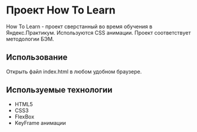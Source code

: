 # Проект How To Learn
How To Learn - проект сверстанный во время обучения в Яндекс.Практикум. Используются CSS анимации. Проект соответствует методологии БЭМ.

## Использование

Открыть файл index.html в любом удобном браузере.

## Используемые технологии

* HTML5
* CSS3
* FlexBox
* KeyFrame анимации
